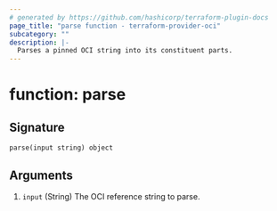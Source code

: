 ```yaml
---
# generated by https://github.com/hashicorp/terraform-plugin-docs
page_title: "parse function - terraform-provider-oci"
subcategory: ""
description: |-
  Parses a pinned OCI string into its constituent parts.
---
```


# function: parse





## Signature

<!-- signature generated by tfplugindocs -->
```text
parse(input string) object
```

## Arguments

<!-- arguments generated by tfplugindocs -->
1. `input` (String) The OCI reference string to parse.
